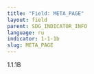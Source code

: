 ```yaml
---
title: "Field: META_PAGE"
layout: field
parent: SDG_INDICATOR_INFO
language: ru
indicator: 1-1-1b
slug: META_PAGE
---
```

1.1.1B